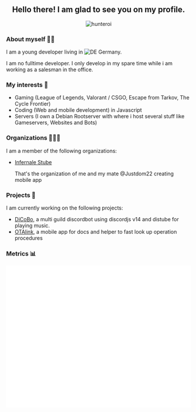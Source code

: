 <div align="center"> 
  <h2>Hello there! I am glad to see you on my profile.</h2>
  <p><img src="https://komarev.com/ghpvc/?username=ballaual&label=Profile%20views&color=0e75b6&style=flat" alt="hunteroi" /></p>
</div>

<h3>About myself 🧍‍♂</h3>

I am a young developer living in <img src="https://upload.wikimedia.org/wikipedia/en/b/ba/Flag_of_Germany.svg" alt="DE" width="16" height="16" /> Germany.</p>
I am no fulltime developer. I only develop in my spare time while i am working as a salesman in the office.

<h3>My interests 📝</h3>

- Gaming (League of Legends, Valorant / CSGO, Escape from Tarkov, The Cycle Frontier)
- Coding (Web and mobile development) in Javascript
- Servers (I own a Debian Rootserver with where i host several stuff like Gameservers, Websites and Bots)

<h3>Organizations 👨‍👧‍👦</h3>

I am a member of the following organizations:

- [Infernale Stube](https://github.com/Infernale-Stube)</p>
That's the organization of me and my mate @Justdom22 creating mobile app

<h3>Projects 📑</h3>

I am currently working on the following projects:

- [DiCoBo](https://github.com/ballaual/DiCoBo), a multi guild discordbot using discordjs v14 and distube for playing music.
- [OTAlink](https://github.com/Infernale-Stube/OTAlink), a mobile app for docs and helper to fast look up operation procedures

<h3>Metrics 📊</h3>

![Metrics](/github-metrics.svg)
